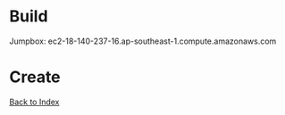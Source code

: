 # Build

Jumpbox: ec2-18-140-237-16.ap-southeast-1.compute.amazonaws.com

# Create

[Back to Index](README)
